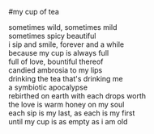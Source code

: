 #my cup of tea

sometimes wild, sometimes mild\
sometimes spicy beautiful\
i sip and smile, forever and a while\
because my cup is always full\
full of love, bountiful thereof\
candied ambrosia to my lips\
drinking the tea that's drinking me\
a symbiotic apocalypse\
rebirthed on earth with each drops worth\
the love is warm honey on my soul\
each sip is my last, as each is my first\
until my cup is as empty as i am old
